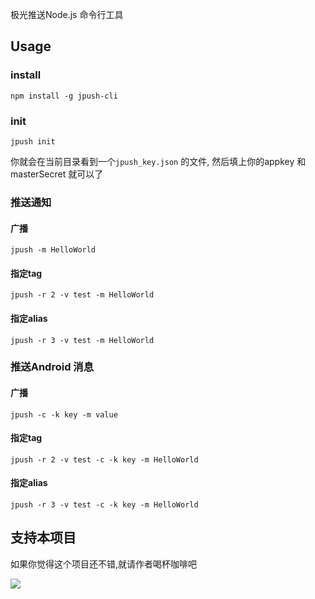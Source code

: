 
极光推送Node.js 命令行工具

## Usage

### install

```
npm install -g jpush-cli
```

### init

```
jpush init
```

你就会在当前目录看到一个`jpush_key.json` 的文件, 然后填上你的appkey 和 masterSecret 就可以了

### 推送通知

#### 广播

```
jpush -m HelloWorld
```

#### 指定tag


```
jpush -r 2 -v test -m HelloWorld
```

#### 指定alias

```
jpush -r 3 -v test -m HelloWorld
```

### 推送Android 消息

#### 广播

```
jpush -c -k key -m value
```

#### 指定tag

```
jpush -r 2 -v test -c -k key -m HelloWorld
```

#### 指定alias

```
jpush -r 3 -v test -c -k key -m HelloWorld
```

## 支持本项目
如果你觉得这个项目还不错,就请作者喝杯咖啡吧

[![](http://blog.gfdsa.net/img/pay_encourage.png)](http://me.alipay.com/youxilua)